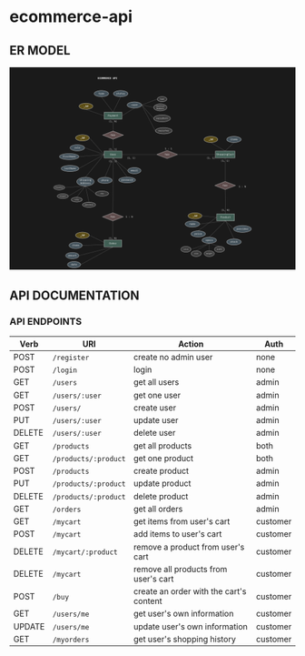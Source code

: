 # ecommerce-api

## ER MODEL
![ER MODEL](/assets/er-model.jpg)

## API DOCUMENTATION

### API ENDPOINTS

| Verb   	| URI                          	| Action                                   	| Auth  	|
|--------	|------------------------------	|------------------------------------------	|-------	|
| POST   	| `/register `                 	| create no admin user                     	| none  	|
| POST   	| `/login    `                 	| login                                    	| none  	|
| GET    	| `/users    `                 	| get all users                            	| admin 	|
| GET    	| `/users/:user`               	| get one user                             	| admin 	|
| POST   	| `/users/   `                 	| create user                              	| admin 	|
| PUT    	| `/users/:user`               	| update user                              	| admin 	|
| DELETE 	| `/users/:user`               	| delete user                              	| admin 	|
| GET    	| `/products`                  	| get all products                         	| both  	|
| GET    	| `/products/:product`         	| get one product                          	| both  	|
| POST   	| `/products`                  	| create product                           	| admin 	|
| PUT    	| `/products/:product`         	| update product                           	| admin 	|
| DELETE 	| `/products/:product`         	| delete product                           	| admin 	|
| GET    	| `/orders`                    	| get all orders                           	| admin 	|
| GET    	| `/mycart`             	    | get items from user's cart                | customer 	|
| POST    	| `/mycart`             	    | add items to user's cart                  | customer 	|
| DELETE    | `/mycart/:product`            | remove a product from user's cart         | customer 	|
| DELETE    | `/mycart`                     | remove all products from user's cart      | customer 	|
| POST      | `/buy`                        | create an order with the cart's content   | customer 	|
| GET    	| `/users/me`             	    | get user's own information                | customer 	|
| UPDATE  	| `/users/me`             	    | update user's own information             | customer 	|
| GET    	| `/myorders`             	    | get user's shopping history               | customer 	|